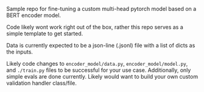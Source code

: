 Sample repo for fine-tuning a custom multi-head pytorch model based on a BERT encoder model. 

Code likely wont work right out of the box, rather this repo serves as a simple template to get started. 

Data is currently expected to be a json-line (.jsonl) file with a list of dicts as the inputs. 

Likely code changes to `encoder_model/data.py`, `encoder_model/model.py`, and `./train.py` files to be successful for your use case. Additionally, only simple evals are done currently. Likely would want to build your own custom validation handler class/file. 
